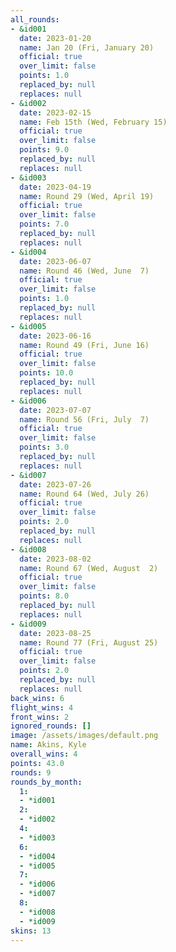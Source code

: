```yaml
---
all_rounds:
- &id001
  date: 2023-01-20
  name: Jan 20 (Fri, January 20)
  official: true
  over_limit: false
  points: 1.0
  replaced_by: null
  replaces: null
- &id002
  date: 2023-02-15
  name: Feb 15th (Wed, February 15)
  official: true
  over_limit: false
  points: 9.0
  replaced_by: null
  replaces: null
- &id003
  date: 2023-04-19
  name: Round 29 (Wed, April 19)
  official: true
  over_limit: false
  points: 7.0
  replaced_by: null
  replaces: null
- &id004
  date: 2023-06-07
  name: Round 46 (Wed, June  7)
  official: true
  over_limit: false
  points: 1.0
  replaced_by: null
  replaces: null
- &id005
  date: 2023-06-16
  name: Round 49 (Fri, June 16)
  official: true
  over_limit: false
  points: 10.0
  replaced_by: null
  replaces: null
- &id006
  date: 2023-07-07
  name: Round 56 (Fri, July  7)
  official: true
  over_limit: false
  points: 3.0
  replaced_by: null
  replaces: null
- &id007
  date: 2023-07-26
  name: Round 64 (Wed, July 26)
  official: true
  over_limit: false
  points: 2.0
  replaced_by: null
  replaces: null
- &id008
  date: 2023-08-02
  name: Round 67 (Wed, August  2)
  official: true
  over_limit: false
  points: 8.0
  replaced_by: null
  replaces: null
- &id009
  date: 2023-08-25
  name: Round 77 (Fri, August 25)
  official: true
  over_limit: false
  points: 2.0
  replaced_by: null
  replaces: null
back_wins: 6
flight_wins: 4
front_wins: 2
ignored_rounds: []
image: /assets/images/default.png
name: Akins, Kyle
overall_wins: 4
points: 43.0
rounds: 9
rounds_by_month:
  1:
  - *id001
  2:
  - *id002
  4:
  - *id003
  6:
  - *id004
  - *id005
  7:
  - *id006
  - *id007
  8:
  - *id008
  - *id009
skins: 13
---
```

